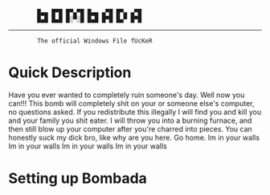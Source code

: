 
            █▄▄ █▀█ █▀▄▀█ █▄▄ ▄▀█ █▀▄ ▄▀█
            █▄█ █▄█ █░▀░█ █▄█ █▀█ █▄▀ █▀█
-----------------------------------------------------------
            The official Windows File fUcKeR

# Quick Description
Have you ever wanted to completely ruin someone's day.
Well now you can!!! This bomb will completely shit on your
or someone else's computer, no questions asked. If you
redistribute this illegally I will find you and kill you and
your family you shit eater. I will throw you into a burning 
furnace, and then still blow up your computer after you're 
charred into pieces. You can honestly suck my dick bro, like 
why are you here. Go home.
Im in your walls 
Im in your walls
Im in your walls
Im in your walls

# Setting up Bombada
